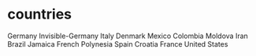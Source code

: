 # countries
Germany
Invisible-Germany
Italy
Denmark
Mexico
Colombia
Moldova
Iran
Brazil
Jamaica
French Polynesia
Spain
Croatia
France
United States